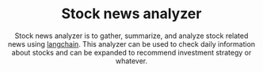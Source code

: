 <div align="center">

# Stock news analyzer

Stock news analyzer is to gather, summarize, and analyze stock related news using [langchain](https://www.langchain.com/). This analyzer can be used to check daily information about stocks and can be expanded to recommend investment strategy or whatever.